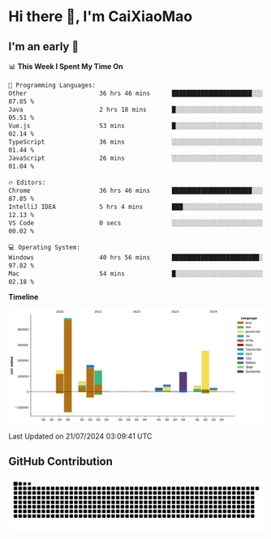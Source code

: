 # Hi there 👋, I'm CaiXiaoMao

## I'm an early 🐤
<!--START_SECTION:waka-->
📊 **This Week I Spent My Time On** 

```text
💬 Programming Languages: 
Other                    36 hrs 46 mins      ██████████████████████░░░   87.85 % 
Java                     2 hrs 18 mins       █░░░░░░░░░░░░░░░░░░░░░░░░   05.51 % 
Vue.js                   53 mins             █░░░░░░░░░░░░░░░░░░░░░░░░   02.14 % 
TypeScript               36 mins             ░░░░░░░░░░░░░░░░░░░░░░░░░   01.44 % 
JavaScript               26 mins             ░░░░░░░░░░░░░░░░░░░░░░░░░   01.04 % 

🔥 Editors: 
Chrome                   36 hrs 46 mins      ██████████████████████░░░   87.85 % 
IntelliJ IDEA            5 hrs 4 mins        ███░░░░░░░░░░░░░░░░░░░░░░   12.13 % 
VS Code                  0 secs              ░░░░░░░░░░░░░░░░░░░░░░░░░   00.02 % 

💻 Operating System: 
Windows                  40 hrs 56 mins      ████████████████████████░   97.82 % 
Mac                      54 mins             █░░░░░░░░░░░░░░░░░░░░░░░░   02.18 % 
```

**Timeline**

![Lines of Code chart](https://raw.githubusercontent.com/caixiaomao/caixiaomao/main/assets/bar_graph.png)


 Last Updated on 21/07/2024 03:09:41 UTC
<!--END_SECTION:waka-->

## GitHub Contribution
<picture>
  <source media="(prefers-color-scheme: dark)" srcset="/dist/snake/github-contribution-grid-snake-dark.svg" />
  <source media="(prefers-color-scheme: light)" srcset="/dist/snake/github-contribution-grid-snake.svg" />
  <img alt="github contribution grid snake animation" src="/dist/snake/github-contribution-grid-snake.svg" />
</picture>
